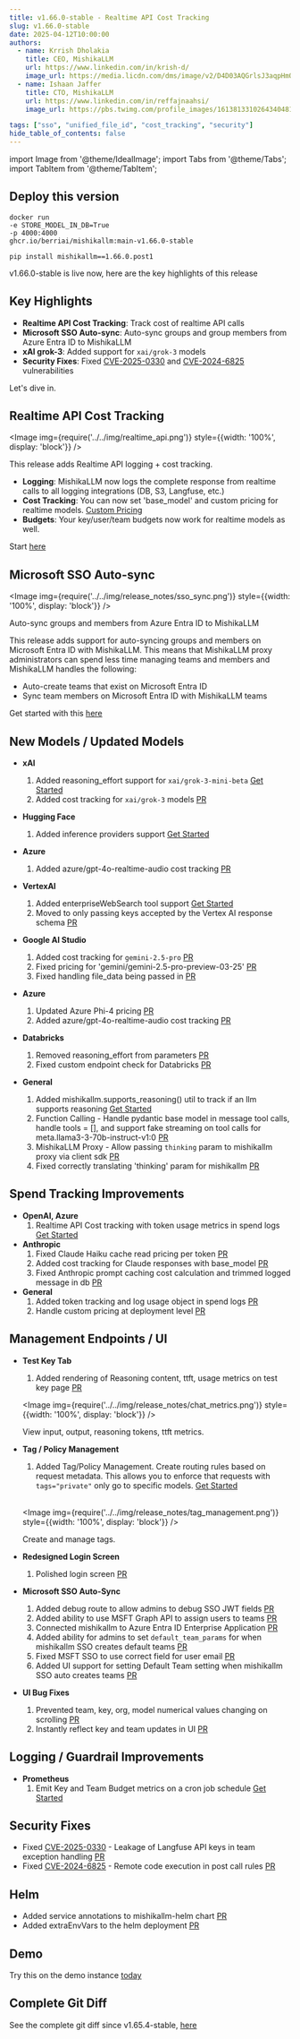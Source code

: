 ```yaml
---
title: v1.66.0-stable - Realtime API Cost Tracking
slug: v1.66.0-stable
date: 2025-04-12T10:00:00
authors:
  - name: Krrish Dholakia
    title: CEO, MishikaLLM
    url: https://www.linkedin.com/in/krish-d/
    image_url: https://media.licdn.com/dms/image/v2/D4D03AQGrlsJ3aqpHmQ/profile-displayphoto-shrink_400_400/B4DZSAzgP7HYAg-/0/1737327772964?e=1749686400&v=beta&t=Hkl3U8Ps0VtvNxX0BNNq24b4dtX5wQaPFp6oiKCIHD8
  - name: Ishaan Jaffer
    title: CTO, MishikaLLM
    url: https://www.linkedin.com/in/reffajnaahsi/
    image_url: https://pbs.twimg.com/profile_images/1613813310264340481/lz54oEiB_400x400.jpg

tags: ["sso", "unified_file_id", "cost_tracking", "security"]
hide_table_of_contents: false
---
```


import Image from '@theme/IdealImage';
import Tabs from '@theme/Tabs';
import TabItem from '@theme/TabItem';

## Deploy this version

<Tabs>
<TabItem value="docker" label="Docker">

``` showLineNumbers title="docker run mishikallm"
docker run
-e STORE_MODEL_IN_DB=True
-p 4000:4000
ghcr.io/berriai/mishikallm:main-v1.66.0-stable
```
</TabItem>

<TabItem value="pip" label="Pip">

``` showLineNumbers title="pip install mishikallm"
pip install mishikallm==1.66.0.post1
```
</TabItem>
</Tabs>

v1.66.0-stable is live now, here are the key highlights of this release

## Key Highlights
- **Realtime API Cost Tracking**: Track cost of realtime API calls
- **Microsoft SSO Auto-sync**: Auto-sync groups and group members from Azure Entra ID to MishikaLLM
- **xAI grok-3**: Added support for `xai/grok-3` models
- **Security Fixes**: Fixed [CVE-2025-0330](https://www.cve.org/CVERecord?id=CVE-2025-0330) and [CVE-2024-6825](https://www.cve.org/CVERecord?id=CVE-2024-6825) vulnerabilities

Let's dive in.

## Realtime API Cost Tracking

<Image 
  img={require('../../img/realtime_api.png')}
  style={{width: '100%', display: 'block'}}
/>


This release adds Realtime API logging + cost tracking. 
- **Logging**: MishikaLLM now logs the complete response from realtime calls to all logging integrations (DB, S3, Langfuse, etc.) 
- **Cost Tracking**: You can now set 'base_model' and custom pricing for realtime models. [Custom Pricing](../../docs/proxy/custom_pricing)
- **Budgets**: Your key/user/team budgets now work for realtime models as well.

Start [here](https://docs.21t.cc/docs/realtime)



## Microsoft SSO Auto-sync

<Image 
  img={require('../../img/release_notes/sso_sync.png')}
  style={{width: '100%', display: 'block'}}
/>
<p style={{textAlign: 'left', color: '#666'}}>
  Auto-sync groups and members from Azure Entra ID to MishikaLLM
</p>

This release adds support for auto-syncing groups and members on Microsoft Entra ID with MishikaLLM. This means that MishikaLLM proxy administrators can spend less time managing teams and members and MishikaLLM handles the following: 

- Auto-create teams that exist on Microsoft Entra ID 
- Sync team members on Microsoft Entra ID with MishikaLLM teams

Get started with this [here](https://docs.21t.cc/docs/tutorials/msft_sso)


## New Models / Updated Models

- **xAI**
    1. Added reasoning_effort support for `xai/grok-3-mini-beta` [Get Started](https://docs.21t.cc/docs/providers/xai#reasoning-usage)
    2. Added cost tracking for `xai/grok-3` models [PR](https://github.com/skorpland/mishikallm/pull/9920)

- **Hugging Face**
    1. Added inference providers support [Get Started](https://docs.21t.cc/docs/providers/huggingface#serverless-inference-providers)

- **Azure**
    1. Added azure/gpt-4o-realtime-audio cost tracking [PR](https://github.com/skorpland/mishikallm/pull/9893)

- **VertexAI**
    1. Added enterpriseWebSearch tool support [Get Started](https://docs.21t.cc/docs/providers/vertex#grounding---web-search)
    2. Moved to only passing keys accepted by the Vertex AI response schema [PR](https://github.com/skorpland/mishikallm/pull/8992)

- **Google AI Studio**
    1. Added cost tracking for `gemini-2.5-pro` [PR](https://github.com/skorpland/mishikallm/pull/9837)
    2. Fixed pricing for 'gemini/gemini-2.5-pro-preview-03-25' [PR](https://github.com/skorpland/mishikallm/pull/9896)
    3. Fixed handling file_data being passed in [PR](https://github.com/skorpland/mishikallm/pull/9786)

- **Azure**
    1. Updated Azure Phi-4 pricing [PR](https://github.com/skorpland/mishikallm/pull/9862)
    2. Added azure/gpt-4o-realtime-audio cost tracking [PR](https://github.com/skorpland/mishikallm/pull/9893)

- **Databricks**
    1. Removed reasoning_effort from parameters [PR](https://github.com/skorpland/mishikallm/pull/9811)
    2. Fixed custom endpoint check for Databricks [PR](https://github.com/skorpland/mishikallm/pull/9925)

- **General**
    1. Added mishikallm.supports_reasoning() util to track if an llm supports reasoning [Get Started](https://docs.21t.cc/docs/providers/anthropic#reasoning)
    2. Function Calling - Handle pydantic base model in message tool calls, handle tools = [], and support fake streaming on tool calls for meta.llama3-3-70b-instruct-v1:0 [PR](https://github.com/skorpland/mishikallm/pull/9774)
    3. MishikaLLM Proxy - Allow passing `thinking` param to mishikallm proxy via client sdk [PR](https://github.com/skorpland/mishikallm/pull/9386)
    4. Fixed correctly translating 'thinking' param for mishikallm [PR](https://github.com/skorpland/mishikallm/pull/9904)


## Spend Tracking Improvements
- **OpenAI, Azure**
    1. Realtime API Cost tracking with token usage metrics in spend logs [Get Started](https://docs.21t.cc/docs/realtime)
- **Anthropic**
    1. Fixed Claude Haiku cache read pricing per token [PR](https://github.com/skorpland/mishikallm/pull/9834)
    2. Added cost tracking for Claude responses with base_model [PR](https://github.com/skorpland/mishikallm/pull/9897)
    3. Fixed Anthropic prompt caching cost calculation and trimmed logged message in db [PR](https://github.com/skorpland/mishikallm/pull/9838)
- **General**
    1. Added token tracking and log usage object in spend logs [PR](https://github.com/skorpland/mishikallm/pull/9843)
    2. Handle custom pricing at deployment level [PR](https://github.com/skorpland/mishikallm/pull/9855)


## Management Endpoints / UI

- **Test Key Tab**
    1. Added rendering of Reasoning content, ttft, usage metrics on test key page [PR](https://github.com/skorpland/mishikallm/pull/9931)

    <Image 
    img={require('../../img/release_notes/chat_metrics.png')}
    style={{width: '100%', display: 'block'}}
    />
    <p style={{textAlign: 'left', color: '#666'}}>
    View input, output, reasoning tokens, ttft metrics.
    </p>
- **Tag / Policy Management**
    1. Added Tag/Policy Management. Create routing rules based on request metadata. This allows you to enforce that requests with `tags="private"` only go to specific models. [Get Started](https://docs.21t.cc/docs/tutorials/tag_management)

    <br />

    <Image 
    img={require('../../img/release_notes/tag_management.png')}
    style={{width: '100%', display: 'block'}}
    />
    <p style={{textAlign: 'left', color: '#666'}}>
    Create and manage tags.
    </p>
- **Redesigned Login Screen**
    1. Polished login screen [PR](https://github.com/skorpland/mishikallm/pull/9778)
- **Microsoft SSO Auto-Sync**
    1. Added debug route to allow admins to debug SSO JWT fields [PR](https://github.com/skorpland/mishikallm/pull/9835)
    2. Added ability to use MSFT Graph API to assign users to teams [PR](https://github.com/skorpland/mishikallm/pull/9865)
    3. Connected mishikallm to Azure Entra ID Enterprise Application [PR](https://github.com/skorpland/mishikallm/pull/9872)
    4. Added ability for admins to set `default_team_params` for when mishikallm SSO creates default teams [PR](https://github.com/skorpland/mishikallm/pull/9895)
    5. Fixed MSFT SSO to use correct field for user email [PR](https://github.com/skorpland/mishikallm/pull/9886)
    6. Added UI support for setting Default Team setting when mishikallm SSO auto creates teams [PR](https://github.com/skorpland/mishikallm/pull/9918)
- **UI Bug Fixes**
    1. Prevented team, key, org, model numerical values changing on scrolling [PR](https://github.com/skorpland/mishikallm/pull/9776)
    2. Instantly reflect key and team updates in UI [PR](https://github.com/skorpland/mishikallm/pull/9825)

## Logging / Guardrail Improvements

- **Prometheus**
    1. Emit Key and Team Budget metrics on a cron job schedule [Get Started](https://docs.21t.cc/docs/proxy/prometheus#initialize-budget-metrics-on-startup)

## Security Fixes

- Fixed [CVE-2025-0330](https://www.cve.org/CVERecord?id=CVE-2025-0330) - Leakage of Langfuse API keys in team exception handling [PR](https://github.com/skorpland/mishikallm/pull/9830)
- Fixed [CVE-2024-6825](https://www.cve.org/CVERecord?id=CVE-2024-6825) - Remote code execution in post call rules [PR](https://github.com/skorpland/mishikallm/pull/9826)

## Helm

- Added service annotations to mishikallm-helm chart [PR](https://github.com/skorpland/mishikallm/pull/9840)
- Added extraEnvVars to the helm deployment [PR](https://github.com/skorpland/mishikallm/pull/9292)

## Demo

Try this on the demo instance [today](https://docs.21t.cc/docs/proxy/demo)

## Complete Git Diff

See the complete git diff since v1.65.4-stable, [here](https://github.com/skorpland/mishikallm/releases/tag/v1.66.0-stable)


